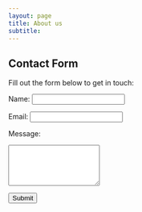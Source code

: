 ```yaml
---
layout: page
title: About us
subtitle: 
---
```


<!-- Contact Form -->
## Contact Form

Fill out the form below to get in touch:

<!-- Form -->
<form action="/submit" method="POST">
  <label for="name">Name:</label>
  <input type="text" id="name" name="name" required>

  <label for="email">Email:</label>
  <input type="email" id="email" name="email" required>

  <label for="message">Message:</label>
  <textarea id="message" name="message" rows="5" required></textarea>

  <button type="submit">Submit</button>
</form>
